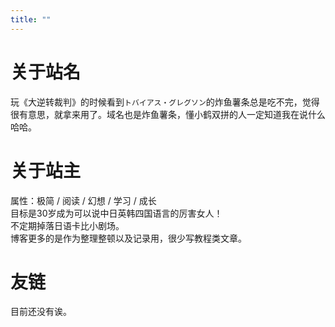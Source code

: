 ```yaml
---
title: ""
---
```


# 关于站名
玩《大逆转裁判》的时候看到`トバイアス・グレグソン`的炸鱼薯条总是吃不完，觉得很有意思，就拿来用了。域名也是炸鱼薯条，懂小鹤双拼的人一定知道我在说什么哈哈。

# 关于站主
属性：极简 / 阅读 / 幻想 / 学习 / 成长  
目标是30岁成为可以说中日英韩四国语言的厉害女人！  
不定期掉落日语卡比小剧场。  
博客更多的是作为整理整顿以及记录用，很少写教程类文章。

# 友链
目前还没有诶。
